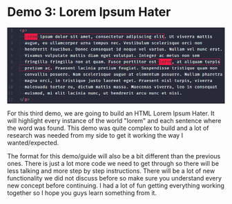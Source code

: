 # Demo 3: Lorem Ipsum Hater

<img align="center" src="./banner.png">

For this third demo, we are going to build an HTML Lorem Ipsum Hater. It will highlight every instance of the world "lorem" and each sentence where the word was found. This demo was quite complex to build and a lot of research was needed from my side to get it working the way I wanted/expected.

The format for this demo/guide will also be a bit different than the previous ones. There is just a lot more code we need to get through so there will be less talking and more step by step instructions. There will be a lot of new functionality we did not discuss before so make sure you understand every new concept before continuing. I had a lot of fun getting everything working together so I hope you guys learn something from it.
